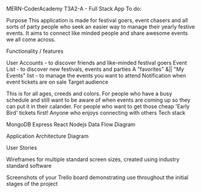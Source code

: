 MERN-CoderAcademy
T3A2-A - Full Stack App
To do:

Purpose
This application is made for festival goers, event chasers and all sorts of party people who seek an easier way to manage their yearly festive events. It aims to connect like minded people and share awesome events we all come across.

Functionality / features

User Accounts - to discover friends and like-minded festival goers
Event List - to discover new festivals, events and parties
A "favorites" &|| "My Events" list - to manage the events you want to attend
Notification when event tickets are on sale
Target audience

This is for all ages, creeds and colors.
For people who have a busy schedule and still want to be aware of when events are coming up so they can put it in their calander.
For people who want to get those cheap 'Early Bird' tickets first!
Anyone who enjoys connecting with others
Tech stack

MongoDB
Express
React
Nodejs
Data Flow Diagram

Application Architecture Diagram

User Stories

Wireframes for multiple standard screen sizes, created using industry standard software

Screenshots of your Trello board demonstrating use throughout the initial stages of the project